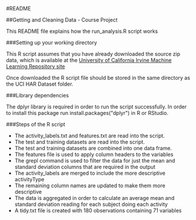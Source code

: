 #README

##Getting and Cleaning Data - Course Project 

This README file explains how the run_analysis.R script works

###Setting up your working directory

This R script assumes that you have already downloaded the source zip data, which is available at the <a href="http://archive.ics.uci.edu/ml/datasets/Human+Activity+Recognition+Using+Smartphones">University of California Irvine Machine Learning Repository site</a>

Once downloaded the R script file should be stored in the same directory as the UCI HAR Dataset folder.

###Library dependencies

The dplyr library is required in order to run the script successfully. In order to install this package run install.packages("dplyr") in R or RStudio.

###Steps of the R script

- The activity_labels.txt and features.txt are read into the script.
- The test and training datasets are read into the script.
- The test and training datasets are combined into one data frame.
- The features file is used to apply column headers to the variables
- The grepl command is used to filter the data for just the mean and standard deviation columns that are required in the output
- The activity_labels are merged to include the more descriptive activityType
- The remaining column names are updated to make them more descriptive
- The data is aggregated in order to calculate an average mean and standard deviation reading for each subject doing each activity
- A tidy.txt file is created with 180 observations containing 71 variables

